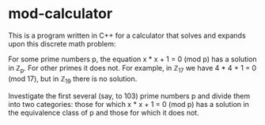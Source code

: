 # mod-calculator
This is a program written in C++ for a calculator that solves and expands upon this discrete math problem:

For some prime numbers p, the equation x * x + 1 = 0 (mod p) has a solution in ℤ<sub>p</sub>. For other primes it does not. For example, in ℤ<sub>17</sub> we have 4 * 4 + 1 = 0 (mod 17), but in ℤ<sub>19</sub> there is no solution.

Investigate the first several (say, to 103) prime numbers p and divide them into two categories: those for which x * x + 1 = 0 (mod p) has a solution in the equivalence class of p and those for which it does not.

